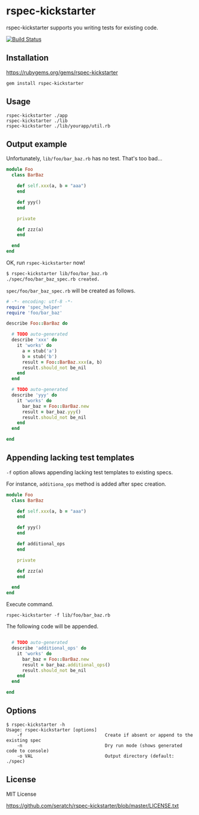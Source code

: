 # rspec-kickstarter

rspec-kickstarter supports you writing tests for existing code.

[![Build Status](https://travis-ci.org/seratch/rspec-kickstarter.png)](https://travis-ci.org/seratch/rspec-kickstarter)

## Installation

https://rubygems.org/gems/rspec-kickstarter

    gem install rspec-kickstarter

## Usage

    rspec-kickstarter ./app
    rspec-kickstarter ./lib
    rspec-kickstarter ./lib/yourapp/util.rb

## Output example

Unfortunately, `lib/foo/bar_baz.rb` has no test. That's too bad...

```ruby
module Foo
  class BarBaz

    def self.xxx(a, b = "aaa")
    end

    def yyy()
    end

    private

    def zzz(a)
    end

  end
end
```

OK, run `rspec-kickstarter` now!

```sh
$ rspec-kickstarter lib/foo/bar_baz.rb
./spec/foo/bar_baz_spec.rb created.
```

`spec/foo/bar_baz_spec.rb` will be created as follows.

```ruby
# -*- encoding: utf-8 -*-
require 'spec_helper'
require 'foo/bar_baz'

describe Foo::BarBaz do

  # TODO auto-generated
  describe 'xxx' do
    it 'works' do
      a = stub('a')
      b = stub('b')
      result = Foo::BarBaz.xxx(a, b)
      result.should_not be_nil
    end
  end

  # TODO auto-generated
  describe 'yyy' do
    it 'works' do
      bar_baz = Foo::BarBaz.new
      result = bar_baz.yyy()
      result.should_not be_nil
    end
  end

end
```

## Appending lacking test templates

`-f` option allows appending lacking test templates to existing specs.

For instance, `additiona_ops` method is added after spec creation.

```ruby
module Foo
  class BarBaz

    def self.xxx(a, b = "aaa")
    end

    def yyy()
    end

    def additional_ops
    end

    private

    def zzz(a)
    end

  end
end
```

Execute command.

`rspec-kickstarter -f lib/foo/bar_baz.rb`

The following code will be appended.

```ruby

  # TODO auto-generated
  describe 'additional_ops' do
    it 'works' do
      bar_baz = Foo::BarBaz.new
      result = bar_baz.additional_ops()
      result.should_not be_nil
    end
  end

end
```

## Options

```
$ rspec-kickstarter -h
Usage: rspec-kickstarter [options]
    -f                               Create if absent or append to the existing spec
    -n                               Dry run mode (shows generated code to console)
    -o VAL                           Output directory (default: ./spec)
```

## License

MIT License

https://github.com/seratch/rspec-kickstarter/blob/master/LICENSE.txt

